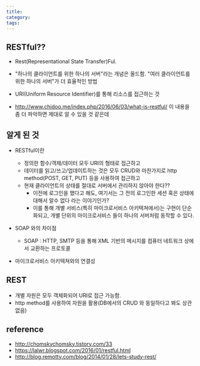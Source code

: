 ```yaml
---
title:
category:
tags: 
---
```


## RESTful??

- Rest(Representational State Transfer)Ful. 

- "하나의 클라이언트를 위한 하나의 서버"라는 개념은 올드함. "여러 클라이언트를 위한 하나의 서버"가 더 효율적인 방법

- URI(Uniform Resource Identifier)를 통해 리소스를 접근하는 것

- <http://www.chidoo.me/index.php/2016/06/03/what-is-restful/> 이 내용을 좀 더 파악하면 제대로 알 수 있을 것 같은데 

## 알게 된 것

- RESTful이란 
    - 정의한 함수/객체/데이터 모두 URI의 형태로 접근하고
    - 데이터를 읽고/쓰고/업데이트하는 것은 모두 CRUD와 마찬가지로 http method(POST, GET, PUT) 등을 사용하여 접근하고 
    - 현재 클라이언트의 상태를 절대로 서버에서 관리하지 않아야 한다??
        - 이전에 로그인을 했다고 해도, 여기서는 그 전의 로그인한 세션 혹은 상태에 대해서 알수 없다 라는 이야기인가? 
        - 이를 통해 개별 서비스(특히 마이크로서비스 아키텍쳐에서)는 구현이 단순화되고, 개별 단위의 마이크로서비스 들이 하나의 서버처럼 동작할 수 있다. 

- SOAP 와의 차이점 
    - SOAP : HTTP, SMTP 등을 통해 XML 기반의 메시지를 컴퓨터 네트워크 상에서 교환하는 프로토콜

- 마이크로서비스 아키텍쳐와의 연결성

## REST 

- 개별 자원은 모두 객체화되어 URI로 접근 가능함.
- http method를 사용하여 자원을 활용(DB에서의 CRUD 와 동일하다고 봐도 상관없음)

## reference

- <http://chomskychomsky.tistory.com/33>
- <https://lalwr.blogspot.com/2016/01/restful.html>
- <http://blog.remotty.com/blog/2014/01/28/lets-study-rest/>